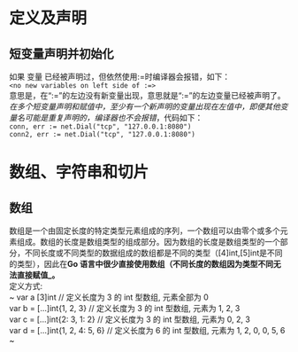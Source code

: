 # 定义及声明 #
## 短变量声明并初始化 ##
如果 变量 已经被声明过，但依然使用:=时编译器会报错，如下：  
`<no new variables on left side of :=>`  
意思是，在“:=”的左边没有新变量出现，意思就是“:=”的左边变量已经被声明了。  
_在多个短变量声明和赋值中，至少有一个新声明的变量出现在左值中，即便其他变量名可能是重复声明的，编译器也不会报错_，代码如下：  
`conn, err := net.Dial("tcp", "127.0.0.1:8080")`  
`conn2, err := net.Dial("tcp", "127.0.0.1:8080")`

#  数组、字符串和切片 #
## 数组 ##  
数组是一个由固定长度的特定类型元素组成的序列，一个数组可以由零个或多个元素组成。数组的长度是数组类型的组成部分。因为数组的长度是数组类型的一个部分，不同长度或不同类型的数据组成的数组都是不同的类型（[4]int,[5]int是不同的类型），因此在**Go 语言中很少直接使用数组（不同长度的数组因为类型不同无法直接赋值_。**  
定义方式:  
~
  var a [3]int                    // 定义长度为 3 的 int 型数组, 元素全部为 0    
  var b = [...]int{1, 2, 3}       // 定义长度为 3 的 int 型数组, 元素为 1, 2, 3   
  var c = [...]int{2: 3, 1: 2}    // 定义长度为 3 的 int 型数组, 元素为 0, 2, 3   
  var d = [...]int{1, 2, 4: 5, 6} // 定义长度为 6 的 int 型数组, 元素为 1, 2, 0, 0, 5, 6
~
